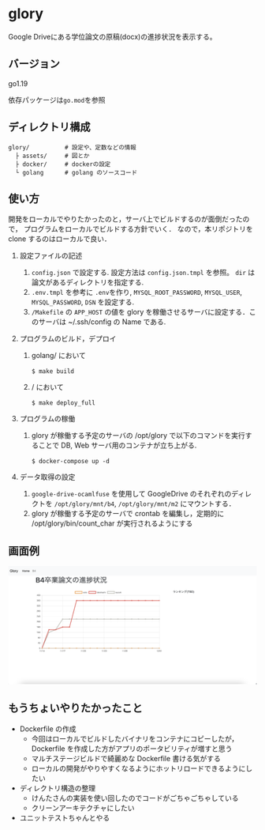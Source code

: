 # glory

Google Driveにある学位論文の原稿(docx)の進捗状況を表示する。

## バージョン
go1.19

依存パッケージは`go.mod`を参照

## ディレクトリ構成
```
glory/          # 設定や、定数などの情報
  ├ assets/     # 図とか
  ├ docker/     # dockerの設定
  └ golang      # golang のソースコード
```

## 使い方

開発をローカルでやりたかったのと，サーバ上でビルドするのが面倒だったので，
プログラムをローカルでビルドする方針でいく．
なので，本リポジトリを clone するのはローカルで良い．

1. 設定ファイルの記述
   1. `config.json` で設定する. 設定方法は `config.json.tmpl` を参照。 `dir` は論文があるディレクトリを指定する.
   2. `.env.tmpl`  を参考に `.env`を作り, `MYSQL_ROOT_PASSWORD`, `MYSQL_USER`, `MYSQL_PASSWORD`, `DSN` を設定する.
   3. `/Makefile` の `APP_HOST` の値を glory を稼働させるサーバに設定する．このサーバは ~/.ssh/config の Name である.

2. プログラムのビルド，デプロイ
   1. golang/ において
       ```
      $ make build
       ```
   2. / において
       ```
      $ make deploy_full
       ```

3. プログラムの稼働
   1. glory が稼働する予定のサーバの /opt/glory で以下のコマンドを実行することで DB, Web サーバ用のコンテナが立ち上がる.
       ```
      $ docker-compose up -d
       ```

4. データ取得の設定 
   1. `google-drive-ocamlfuse` を使用して GoogleDrive のそれぞれのディレクトを `/opt/glory/mnt/b4`, `/opt/glory/mnt/m2` にマウントする．
   2. glory が稼働する予定のサーバで crontab を編集し，定期的に /opt/glory/bin/count_char が実行されるようにする


## 画面例
![進捗グラフ表示例](assets/screenshot.png)


## もうちょいやりたかったこと
- Dockerfile の作成
  - 今回はローカルでビルドしたバイナリをコンテナにコピーしたが，Dockerfile を作成した方がアプリのポータビリティが増すと思う
  - マルチステージビルドで綺麗めな Dockerfile 書ける気がする
  - ローカルの開発がやりやすくなるようにホットリロードできるようにしたい
- ディレクトリ構造の整理
  - けんたさんの実装を使い回したのでコードがごちゃごちゃしている
  - クリーンアーキテクチャにしたい
- ユニットテストちゃんとやる
